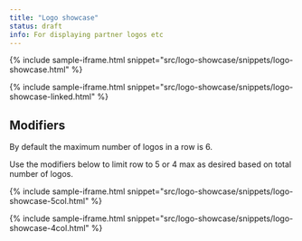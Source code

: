 ```yaml
---
title: "Logo showcase"
status: draft
info: For displaying partner logos etc
---
```


{% include sample-iframe.html snippet="src/logo-showcase/snippets/logo-showcase.html" %}

{% include sample-iframe.html snippet="src/logo-showcase/snippets/logo-showcase-linked.html" %}

## Modifiers

By default the maximum number of logos in a row is 6.

Use the modifiers below to limit row to 5 or 4 max as desired based on total number of logos.

{% include sample-iframe.html snippet="src/logo-showcase/snippets/logo-showcase-5col.html" %}

{% include sample-iframe.html snippet="src/logo-showcase/snippets/logo-showcase-4col.html" %}
